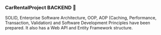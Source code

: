 ### CarRentalProject BACKEND :blue_book:

SOLID, Enterprise Software Architecture, OOP, AOP (Caching, Performance, Transaction, Validation) and Software Development Principles have been prepared. It also has a Web API and Entity Framework structure.

